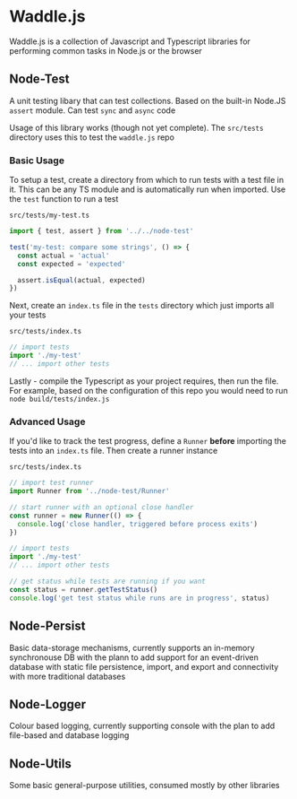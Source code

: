 # Waddle.js

Waddle.js is a collection of Javascript and Typescript libraries for performing
common tasks in Node.js or the browser

## Node-Test

A unit testing libary that can test collections. Based on the built-in Node.JS
`assert` module. Can test `sync` and `async` code

Usage of this library works (though not yet complete). The `src/tests` directory
uses this to test the `waddle.js` repo

### Basic Usage

To setup a test, create a directory from which to run tests with a test file in
it. This can be any TS module and is automatically run when imported. Use the
`test` function to run a test

`src/tests/my-test.ts`

```ts
import { test, assert } from '../../node-test'

test('my-test: compare some strings', () => {
  const actual = 'actual'
  const expected = 'expected'

  assert.isEqual(actual, expected)
})
```

Next, create an `index.ts` file in the `tests` directory which just imports all
your tests

`src/tests/index.ts`

```ts
// import tests
import './my-test'
// ... import other tests
```

Lastly - compile the Typescript as your project requires, then run the file. For
example, based on the configuration of this repo you would need to run
`node build/tests/index.js`

### Advanced Usage

If you'd like to track the test progress, define a `Runner` **before** importing
the tests into an `index.ts` file. Then create a runner instance

`src/tests/index.ts`

```ts
// import test runner
import Runner from '../node-test/Runner'

// start runner with an optional close handler
const runner = new Runner(() => {
  console.log('close handler, triggered before process exits')
})

// import tests
import './my-test'
// ... import other tests

// get status while tests are running if you want
const status = runner.getTestStatus()
console.log('get test status while runs are in progress', status)
```

## Node-Persist

Basic data-storage mechanisms, currently supports an in-memory synchronouse DB
with the plann to add support for an event-driven database with static file
persistence, import, and export and connectivity with more traditional databases

## Node-Logger

Colour based logging, currently supporting console with the plan to add
file-based and database logging

## Node-Utils

Some basic general-purpose utilities, consumed mostly by other libraries
